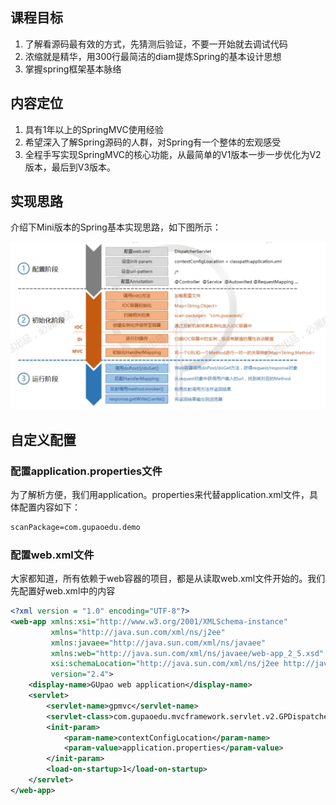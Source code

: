 ## 课程目标

1. 了解看源码最有效的方式，先猜测后验证，不要一开始就去调试代码
2. 浓缩就是精华，用300行最简洁的diam提炼Spring的基本设计思想
3. 掌握spring框架基本脉络

## 内容定位

1. 具有1年以上的SpringMVC使用经验
2. 希望深入了解Spring源码的人群，对Spring有一个整体的宏观感受
3. 全程手写实现SpringMVC的核心功能，从最简单的V1版本一步一步优化为V2版本，最后到V3版本。

## 实现思路

介绍下Mini版本的Spring基本实现思路，如下图所示：

![image-20210420135436250](process\image-20210420135436250.png)

## 自定义配置

### 配置application.properties文件

为了解析方便，我们用application。properties来代替application.xml文件，具体配置内容如下：

```xml
scanPackage=com.gupaoedu.demo
```

### 配置web.xml文件

大家都知道，所有依赖于web容器的项目，都是从读取web.xml文件开始的。我们先配置好web.xml中的内容

```xml
<?xml version = "1.0" encoding="UTF-8"?>
<web-app xmlns:xsi="http://www.w3.org/2001/XMLSchema-instance"
         xmlns="http://java.sun.com/xml/ns/j2ee"
         xmlns:javaee="http://java.sun.com/xml/ns/javaee"
         xmlns:web="http://java.sun.com/xml/ns/javaee/web-app_2_5.xsd"
         xsi:schemaLocation="http://java.sun.com/xml/ns/j2ee http://java.sun.com/xml/ns/j2ee/web-app_2_4.xsd"
         version="2.4">
    <display-name>GUpao web application</display-name>
    <servlet>
    	<servlet-name>gpmvc</servlet-name>
        <servlet-class>com.gupaoedu.mvcframework.servlet.v2.GPDispatcherServlet</servlet-class>
        <init-param>
        	<param-name>contextConfigLocation</param-name>
            <param-value>application.properties</param-value>
        </init-param>
        <load-on-startup>1</load-on-startup>
    </servlet>
</web-app>

```

